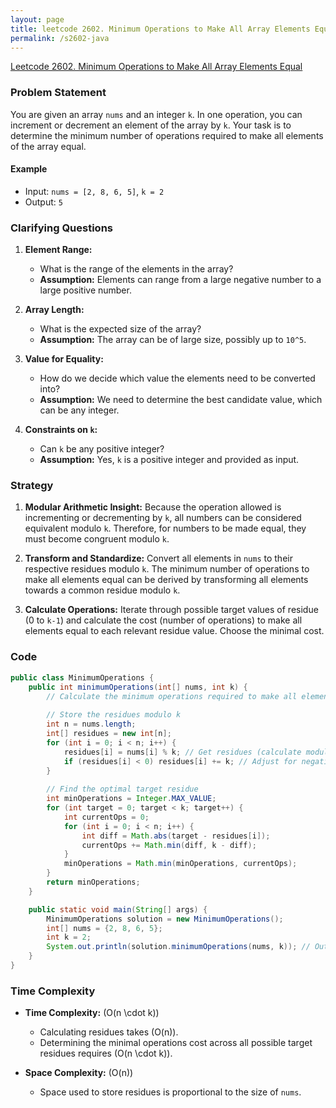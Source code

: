 ```yaml
---
layout: page
title: leetcode 2602. Minimum Operations to Make All Array Elements Equal
permalink: /s2602-java
---
```

[Leetcode 2602. Minimum Operations to Make All Array Elements Equal](https://algoadvance.github.io/algoadvance/l2602)
### Problem Statement
You are given an array `nums` and an integer `k`. In one operation, you can increment or decrement an element of the array by `k`. Your task is to determine the minimum number of operations required to make all elements of the array equal.

#### Example
- Input: `nums = [2, 8, 6, 5]`, `k = 2`
- Output: `5`

### Clarifying Questions
1. **Element Range:**
   - What is the range of the elements in the array?
   - **Assumption:** Elements can range from a large negative number to a large positive number.

2. **Array Length:**
   - What is the expected size of the array?
   - **Assumption:** The array can be of large size, possibly up to `10^5`.

3. **Value for Equality:**
   - How do we decide which value the elements need to be converted into?
   - **Assumption:** We need to determine the best candidate value, which can be any integer.

4. **Constraints on `k`:**
   - Can `k` be any positive integer?
   - **Assumption:** Yes, `k` is a positive integer and provided as input.

### Strategy
1. **Modular Arithmetic Insight:** Because the operation allowed is incrementing or decrementing by `k`, all numbers can be considered equivalent modulo `k`. Therefore, for numbers to be made equal, they must become congruent modulo `k`.

2. **Transform and Standardize:** Convert all elements in `nums` to their respective residues modulo `k`. The minimum number of operations to make all elements equal can be derived by transforming all elements towards a common residue modulo `k`.

3. **Calculate Operations:** Iterate through possible target values of residue (0 to `k-1`) and calculate the cost (number of operations) to make all elements equal to each relevant residue value. Choose the minimal cost.

### Code
```java
public class MinimumOperations {
    public int minimumOperations(int[] nums, int k) {
        // Calculate the minimum operations required to make all elements equal
        
        // Store the residues modulo k
        int n = nums.length;
        int[] residues = new int[n];
        for (int i = 0; i < n; i++) {
            residues[i] = nums[i] % k; // Get residues (calculate modulo k)
            if (residues[i] < 0) residues[i] += k; // Adjust for negative numbers
        }
        
        // Find the optimal target residue
        int minOperations = Integer.MAX_VALUE;
        for (int target = 0; target < k; target++) {
            int currentOps = 0;
            for (int i = 0; i < n; i++) {
                int diff = Math.abs(target - residues[i]);
                currentOps += Math.min(diff, k - diff);
            }
            minOperations = Math.min(minOperations, currentOps);
        }
        return minOperations;
    }

    public static void main(String[] args) {
        MinimumOperations solution = new MinimumOperations();
        int[] nums = {2, 8, 6, 5};
        int k = 2;
        System.out.println(solution.minimumOperations(nums, k)); // Output: 5
    }
}
```

### Time Complexity
- **Time Complexity:** \(O(n \cdot k)\)
    - Calculating residues takes \(O(n)\).
    - Determining the minimal operations cost across all possible target residues requires \(O(n \cdot k)\).

- **Space Complexity:** \(O(n)\)
    - Space used to store residues is proportional to the size of `nums`.